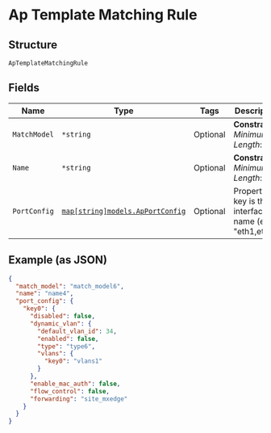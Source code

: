 
# Ap Template Matching Rule

## Structure

`ApTemplateMatchingRule`

## Fields

| Name | Type | Tags | Description |
|  --- | --- | --- | --- |
| `MatchModel` | `*string` | Optional | **Constraints**: *Minimum Length*: `1` |
| `Name` | `*string` | Optional | **Constraints**: *Minimum Length*: `1` |
| `PortConfig` | [`map[string]models.ApPortConfig`](../../doc/models/ap-port-config.md) | Optional | Property key is the interface(s) name (e.g. "eth1,eth2") |

## Example (as JSON)

```json
{
  "match_model": "match_model6",
  "name": "name4",
  "port_config": {
    "key0": {
      "disabled": false,
      "dynamic_vlan": {
        "default_vlan_id": 34,
        "enabled": false,
        "type": "type6",
        "vlans": {
          "key0": "vlans1"
        }
      },
      "enable_mac_auth": false,
      "flow_control": false,
      "forwarding": "site_mxedge"
    }
  }
}
```

